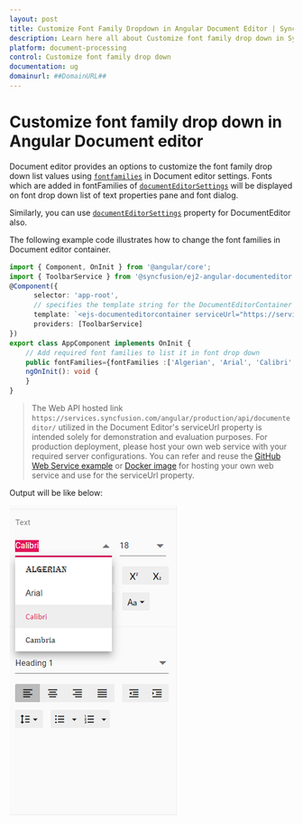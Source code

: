 ```yaml
---
layout: post
title: Customize Font Family Dropdown in Angular Document Editor | Syncfusion
description: Learn here all about Customize font family drop down in Syncfusion Angular Document editor component of Syncfusion Essential JS 2 and more.
platform: document-processing
control: Customize font family drop down 
documentation: ug
domainurl: ##DomainURL##
---
```


# Customize font family drop down in Angular Document editor

Document editor provides an options to customize the font family drop down list values using [`fontfamilies`](https://ej2.syncfusion.com/angular/documentation/api/document-editor/documentEditorSettingsModel/#fontfamilies) in Document editor settings. Fonts which are added in fontFamilies of [`documentEditorSettings`](https://ej2.syncfusion.com/angular/documentation/api/document-editor-container/#documenteditorsettings) will be displayed on font drop down list of text properties pane and font dialog.

Similarly, you can use [`documentEditorSettings`](https://ej2.syncfusion.com/angular/documentation/api/document-editor#documenteditorsettings) property for DocumentEditor also.

The following example code illustrates how to change the font families in Document editor container.

```typescript
import { Component, OnInit } from '@angular/core';
import { ToolbarService } from '@syncfusion/ej2-angular-documenteditor';
@Component({
      selector: 'app-root',
      // specifies the template string for the DocumentEditorContainer component
      template: `<ejs-documenteditorcontainer serviceUrl="https://services.syncfusion.com/angular/production/api/documenteditor/" height="600px" style="display:block" [documentEditorSettings]= "fontFamilies" [enableToolbar]=true> </ejs-documenteditorcontainer>`,
      providers: [ToolbarService]
})
export class AppComponent implements OnInit {
    // Add required font families to list it in font drop down
    public fontFamilies={fontFamilies :['Algerian', 'Arial', 'Calibri', 'Cambria']};
    ngOnInit(): void {
    }
}
```

> The Web API hosted link `https://services.syncfusion.com/angular/production/api/documenteditor/` utilized in the Document Editor's serviceUrl property is intended solely for demonstration and evaluation purposes. For production deployment, please host your own web service with your required server configurations. You can refer and reuse the [GitHub Web Service example](https://github.com/SyncfusionExamples/EJ2-DocumentEditor-WebServices) or [Docker image](https://hub.docker.com/r/syncfusion/word-processor-server) for hosting your own web service and use for the serviceUrl property.

Output will be like below:

![Font](../images/font-family.png)